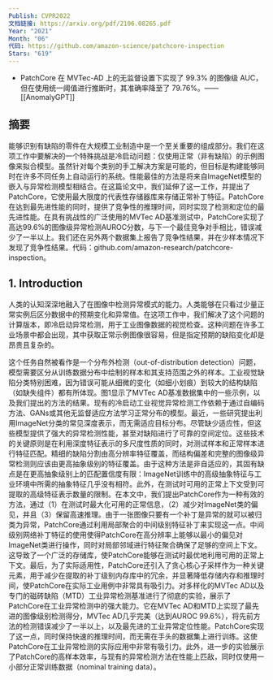 ```yaml
---
Publish: CVPR2022
文档链接: https://arxiv.org/pdf/2106.08265.pdf
Year: "2021"
Month: "06"
代码: https://github.com/amazon-science/patchcore-inspection
Stars: "619"
---
```

- PatchCore 在 MVTec-AD 上的无监督设置下实现了 99.3% 的图像级 AUC，但在使用统一阈值进行推断时，其准确率降至了 79.76%。——[[AnomalyGPT]]

## 摘要

能够识别有缺陷的零件在大规模工业制造中是一个至关重要的组成部分。我们在这项工作中要解决的一个特殊挑战是冷启动问题：仅使用正常（非有缺陷）的示例图像来拟合模型。虽然针对每个类别的手工解决方案是可能的，但目标是构建能够同时在许多不同任务上自动运行的系统。性能最佳的方法是将来自ImageNet模型的嵌入与异常检测模型相结合。在这篇论文中，我们延伸了这一工作，并提出了PatchCore，它使用最大限度的代表性存储器库来存储正常补丁特征。PatchCore在达到最先进性能的同时，提供了竞争性的推理时间，同时实现了检测和定位的最先进性能。在具有挑战性的广泛使用的MVTec AD基准测试中，PatchCore实现了高达99.6%的图像级异常检测AUROC分数，与下一个最佳竞争对手相比，错误减少了一半以上。我们还在另外两个数据集上报告了竞争性结果，并在少样本情况下发现了竞争性结果。代码：github.com/amazon-research/patchcore-inspection。

## 1. Introduction

人类的认知深深地融入了在图像中检测异常模式的能力。人类能够在只看过少量正常实例后区分数据中的预期变化和异常值。在这项工作中，我们解决了这个问题的计算版本，即冷启动异常检测，用于工业图像数据的视觉检查。这种问题在许多工业场景中都会出现，其中获取正常示例图像很容易，但是指定预期的缺陷变化却是昂贵且复杂的。

这个任务自然被看作是一个分布外检测（out-of-distribution detection）问题，模型需要区分从训练数据分布中绘制的样本和其支持范围之外的样本。工业视觉缺陷分类特别困难，因为错误可能从细微的变化（如细小划痕）到较大的结构缺陷（如缺失组件）都有所体现。图1显示了MVTec AD基准数据集中的一些示例，以及我们提出的方法的结果。现有的冷启动工业视觉异常检测工作依赖于通过自编码方法、GANs或其他无监督适应方法学习正常分布的模型。最近，一些研究提出利用ImageNet分类的常见深度表示，而无需适应目标分布。尽管缺少适应性，但这些模型提供了强大的异常检测性能，甚至对缺陷进行了可靠的空间定位。这些技术的关键原则是在利用深度特征表示的多尺度性质的同时，对测试样本和正常样本进行特征匹配。精细的缺陷分割由高分辨率特征覆盖，而结构偏差和完整的图像级异常检测则应该由更高抽象级别的特征覆盖。由于这种方法是非自适应的，其固有缺点是在更高抽象级别上的匹配置信度有限：ImageNet训练中的高级抽象特征与工业环境中所需的抽象特征几乎没有相符。此外，在测试时可用的正常上下文受到可提取的高级特征表示数量的限制。在本文中，我们提出PatchCore作为一种有效的方法，通过（1）在测试时最大化可用的正常信息，（2）减少对ImageNet类的偏见，并且（3）保留高速推理。由于一张图像只要有一个补丁是异常的就可以被归类为异常，PatchCore通过利用局部聚合的中间级别特征补丁来实现这一点。中间级别网络补丁特征的使用使得PatchCore在高分辨率上能够以最小的偏见对ImageNet类进行操作，同时对局部邻域进行特征聚合确保了足够的空间上下文。这导致了一个广泛的存储库，使PatchCore能够在测试时最优地利用可用的正常上下文。最后，为了实际适用性，PatchCore还引入了贪心核心子采样作为一种关键元素，用于减少在提取的补丁级别内存库中的冗余，并显著降低存储内存和推理时间，使PatchCore在实际工业用例中非常具有吸引力。对多样化的MVTec AD以及专门的磁砖缺陷（MTD）工业异常检测基准进行了彻底的实验，展示了PatchCore在工业异常检测中的强大能力。它在MVTec AD和MTD上实现了最先进的图像级别检测得分，MVTec AD几乎完美（达到AUROC 99.6%），将先前方法的检测错误减少了一半以上，以及最先进的工业异常定位性能。PatchCore实现了这一点，同时保持快速的推理时间，而无需在手头的数据集上进行训练。这使PatchCore在工业异常检测的实际应用中非常有吸引力。此外，进一步的实验展示了PatchCore的高样本效率，与现有的异常检测方法在性能上匹敌，同时仅使用一小部分正常训练数据（nominal training data）。